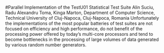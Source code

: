 #Parallel Implementation of the TestU01 Statistical Test Suite
Alin Suciu, Radu Alexandru Toma, Kinga Marton, Department of Computer Science, Technical University of Cluj-Napoca, Cluj-Napoca, Romania
Unfortunately the implementations of the most popular batteries of test suites are not focused on efficiency and high performance, do not benefit of the processing power offered by today’s multi-core processors and tend to become bottlenecks in the processing of large volumes of data generated by various random number generators.
